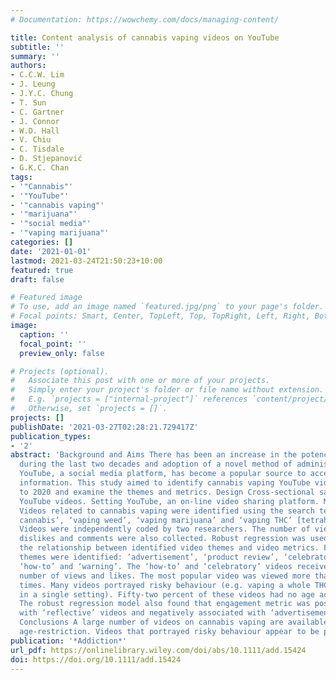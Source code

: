 ```yaml
---
# Documentation: https://wowchemy.com/docs/managing-content/

title: Content analysis of cannabis vaping videos on YouTube
subtitle: ''
summary: ''
authors:
- C.C.W. Lim
- J. Leung
- J.Y.C. Chung
- T. Sun
- C. Gartner
- J. Connor
- W.D. Hall
- V. Chiu
- C. Tisdale
- D. Stjepanović
- G.K.C. Chan
tags:
- '"Cannabis"'
- '"YouTube"'
- '"cannabis vaping"'
- '"marijuana"'
- '"social media"'
- '"vaping marijuana"'
categories: []
date: '2021-01-01'
lastmod: 2021-03-24T21:50:23+10:00
featured: true
draft: false

# Featured image
# To use, add an image named `featured.jpg/png` to your page's folder.
# Focal points: Smart, Center, TopLeft, Top, TopRight, Left, Right, BottomLeft, Bottom, BottomRight.
image:
  caption: ''
  focal_point: ''
  preview_only: false

# Projects (optional).
#   Associate this post with one or more of your projects.
#   Simply enter your project's folder or file name without extension.
#   E.g. `projects = ["internal-project"]` references `content/project/deep-learning/index.md`.
#   Otherwise, set `projects = []`.
projects: []
publishDate: '2021-03-27T02:28:21.729417Z'
publication_types:
- '2'
abstract: 'Background and Aims There has been an increase in the potency of cannabis
  during the last two decades and adoption of a novel method of administration—vaping.
  YouTube, a social media platform, has become a popular source to access cannabis-related
  information. This study aimed to identify cannabis vaping YouTube videos from 2016
  to 2020 and examine the themes and metrics. Design Cross-sectional sample of 200
  YouTube videos. Setting YouTube, an on-line video sharing platform. Measurements
  Videos related to cannabis vaping were identified using the search terms: ‘vaping
  cannabis’, ‘vaping weed’, ‘vaping marijuana’ and ‘vaping THC’ [tetrahydrocannabinol].
  Videos were independently coded by two researchers. The number of views, likes,
  dislikes and comments were also collected. Robust regression was used to analyse
  the relationship between identified video themes and video metrics. Findings Six
  themes were identified: ‘advertisement’, ‘product review’, ‘celebratory’, ‘reflective’,
  ‘how-to’ and ‘warning’. The ‘how-to’ and ‘celebratory’ videos received the highest
  number of views and likes. The most popular video was viewed more than 4 000 000
  times. Many videos portrayed risky behaviour (e.g. vaping a whole THC cartridge
  in a single setting). Fifty-two percent of these videos had no age access restrictions.
  The robust regression model also found that engagement metric was positively associated
  with ‘reflective’ videos and negatively associated with ‘advertisement’ videos.
  Conclusions A large number of videos on cannabis vaping are available on-line without
  age-restriction. Videos that portrayed risky behaviour appear to be prevalent.'
publication: '*Addiction*'
url_pdf: https://onlinelibrary.wiley.com/doi/abs/10.1111/add.15424
doi: https://doi.org/10.1111/add.15424
---
```

